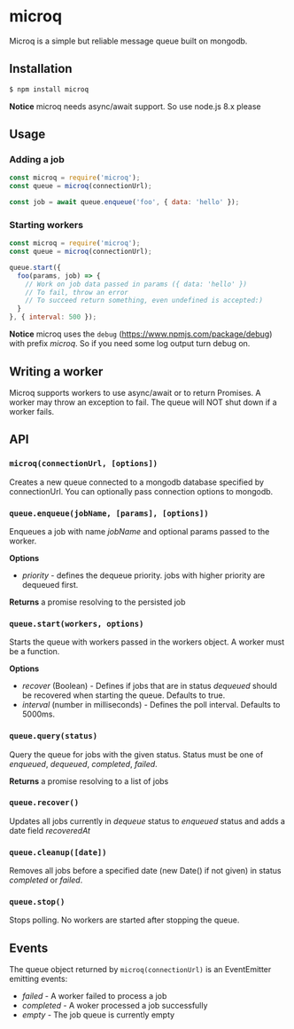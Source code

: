 # microq

Microq is a simple but reliable message queue built on mongodb.

## Installation

```bash
$ npm install microq
```

**Notice** microq needs async/await support. So use node.js 8.x please

## Usage

### Adding a job

```javascript
const microq = require('microq');
const queue = microq(connectionUrl);

const job = await queue.enqueue('foo', { data: 'hello' });
```

### Starting workers

```javascript
const microq = require('microq');
const queue = microq(connectionUrl);

queue.start({
  foo(params, job) => {
    // Work on job data passed in params ({ data: 'hello' })
    // To fail, throw an error
    // To succeed return something, even undefined is accepted:)
  }
}, { interval: 500 });
```

**Notice** microq uses the `debug` (https://www.npmjs.com/package/debug) with prefix *microq*. So if you need some log output turn debug on.

## Writing a worker

Microq supports workers to use async/await or to return Promises. A worker may throw an exception to fail. The queue will NOT shut down if a worker fails.

## API

### `microq(connectionUrl, [options])`

Creates a new queue connected to a mongodb database specified by connectionUrl. You can optionally pass connection options to mongodb.

### `queue.enqueue(jobName, [params], [options])`

Enqueues a job with name *jobName* and optional params passed to the worker.

**Options**

* *priority* - defines the dequeue priority. jobs with higher priority are dequeued first.

**Returns** a promise resolving to the persisted job

### `queue.start(workers, options)`

Starts the queue with workers passed in the workers object. A worker must be a function.

**Options**

* *recover* (Boolean) - Defines if jobs that are in status *dequeued* should be recovered when starting the queue.  Defaults to true.
* *interval* (number in milliseconds) - Defines the poll interval. Defaults to 5000ms.

### `queue.query(status)`

Query the queue for jobs with the given status. Status must be one of *enqueued*, *dequeued*, *completed*, *failed*.

**Returns** a promise resolving to a list of jobs

### `queue.recover()`

Updates all jobs currently in *dequeue* status to *enqueued* status and adds a date field *recoveredAt*

### `queue.cleanup([date])`

Removes all jobs before a specified date (new Date() if not given) in status *completed* or *failed*.

### `queue.stop()`

Stops polling. No workers are started after stopping the queue.

## Events

The queue object returned by `microq(connectionUrl)` is an EventEmitter emitting events:

* *failed* - A worker failed to process a job
* *completed* - A woker processed a job successfully
* *empty* - The job queue is currently empty

